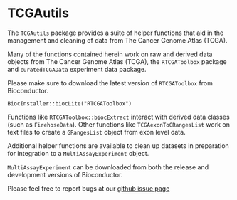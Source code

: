 # TCGAutils

The `TCGAutils` package provides a suite of helper functions that aid in
the management and cleaning of data from The Cancer Genome Atlas (TCGA).

Many of the functions contained herein work on raw and derived data objects
from The Cancer Genome Atlas (TCGA), the `RTCGAToolbox` package and
`curatedTCGAData` experiment data package.

Please make sure to download the latest version of `RTCGAToolbox`
from Bioconductor.

```
BiocInstaller::biocLite("RTCGAToolbox")
```

Functions like `RTCGAToolbox::biocExtract` interact with derived data classes
(such as `FirehoseData`). Other functions like `TCGAexonToGRangesList` work on
text files to create a `GRangesList` object from exon level data.

Additional helper functions are available to clean up datasets in preparation
for integration to a `MultiAssayExperiment` object.

`MultiAssayExperiment` can be downloaded from both the release and development
versions of Bioconductor.

Please feel free to report bugs at our [github issue page][]

[github issue page]: https://github.com/waldronlab/TCGAutils/issues

